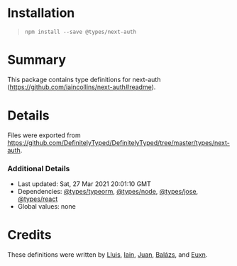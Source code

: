 # Installation
> `npm install --save @types/next-auth`

# Summary
This package contains type definitions for next-auth (https://github.com/iaincollins/next-auth#readme).

# Details
Files were exported from https://github.com/DefinitelyTyped/DefinitelyTyped/tree/master/types/next-auth.

### Additional Details
 * Last updated: Sat, 27 Mar 2021 20:01:10 GMT
 * Dependencies: [@types/typeorm](https://npmjs.com/package/@types/typeorm), [@types/node](https://npmjs.com/package/@types/node), [@types/jose](https://npmjs.com/package/@types/jose), [@types/react](https://npmjs.com/package/@types/react)
 * Global values: none

# Credits
These definitions were written by [Lluis](https://github.com/lluia), [Iain](https://github.com/iaincollins), [Juan](https://github.com/JuanM04), [Balázs](https://github.com/balazsorban44), and [Euxn](https://github.com/euxn23).
